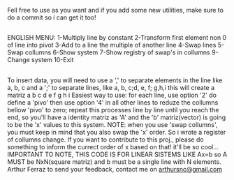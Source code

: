 Fell free to use as you want and if you add some new utilities, make sure to do a commit so i can get it too! 
##
ENGLISH MENU:
1-Multiply line by constant
2-Transform first element non 0 of line into pivot
3-Add to a line the multiple of another line
4-Swap lines
5-Swap collumns
6-Show system
7-Show registry of swap's in collumns
9-Change system
10-Exit
##
To insert data, you will need to use a ',' to separate elements in the line like a, b, c and a ';' to separate lines, like a, b, c;d, e, f; g,h,i
this will create a matriz
a b c
d e f
g h i
Easiest way to use:
for each line, use option '2' do define a 'pivo' then use option '4' in all other lines to reduze the collumns bellow 'pivo' to zero;
repeat this processes line by line until you reach the end, so you'll have a identity matriz as 'A' and the 'b' matriz(vector) is going to be the 'x' values to this system.
NOTE: when you use 'swap collumns', you must keep in mind that you also swap the 'x' order. So i wrote a register of collumns change. If you want to contribute to this proj., please do something to inform the currect order of x based on that! it'll be so cool...
IMPORTANT TO NOTE, THIS CODE IS FOR LINEAR SISTEMS LIKE Ax=b so A MUST be NxN(square matriz) and b must be a single line with N elements.
Arthur Ferraz
to send your feedback, contact me on
arthursnc@gmail.com
